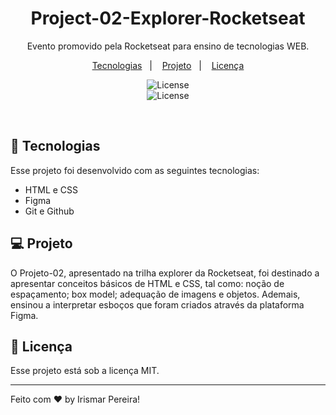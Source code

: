 <h1 align="center"> Project-02-Explorer-Rocketseat</h1>

<p align="center">
Evento promovido pela Rocketseat para ensino de tecnologias WEB.
</p>

<p align="center">
  <a href="#-tecnologias">Tecnologias</a>&nbsp;&nbsp;&nbsp;|&nbsp;&nbsp;&nbsp;
  <a href="#-projeto">Projeto</a>&nbsp;&nbsp;&nbsp;|&nbsp;&nbsp;&nbsp;
  <a href="#memo-licença">Licença</a>
</p>

<p align="center">
  <img alt="License" src="https://user-images.githubusercontent.com/109491659/212522964-53a4ee3a-91ae-4734-bcff-91563a3b5bdd.png"> 
  <br/>
  <img alt="License" src="https://user-images.githubusercontent.com/109491659/212522965-56d477a9-dafe-4c93-88e3-ca73d164ee3d.png">
    
  
</p>

<br>

## 🚀 Tecnologias

Esse projeto foi desenvolvido com as seguintes tecnologias:

- HTML e CSS
- Figma
- Git e Github

## 💻 Projeto

O Projeto-02, apresentado na trilha explorer da Rocketseat, foi destinado a apresentar conceitos básicos de HTML e CSS, tal como: noção de espaçamento; box model; adequação de imagens e objetos. Ademais, ensinou a interpretar esboços que foram criados através da plataforma Figma. 

## :memo: Licença

Esse projeto está sob a licença MIT.

---

Feito com ♥ by Irismar Pereira!
